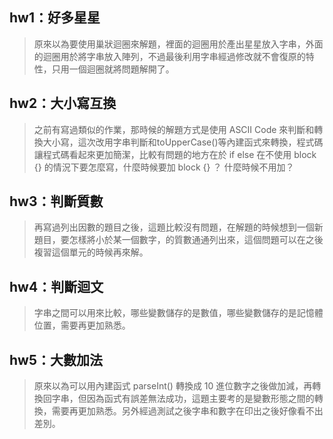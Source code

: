 ## hw1：好多星星
 > 原來以為要使用巢狀迴圈來解題，裡面的迴圈用於產出星星放入字串，外面的迴圈用於將字串放入陣列，不過最後利用字串經過修改就不會復原的特性，只用一個迴圈就將問題解開了。

## hw2：大小寫互換
> 之前有寫過類似的作業，那時候的解題方式是使用 ASCII Code 來判斷和轉換大小寫，這次改用字串判斷和toUpperCase()等內建函式來轉換，程式碼讓程式碼看起來更加簡潔，比較有問題的地方在於 if else 在不使用 block {} 的情況下要怎麼寫，什麼時候要加 block {} ？ 什麼時候不用加？

## hw3：判斷質數
> 再寫過列出因數的題目之後，這題比較沒有問題，在解題的時候想到一個新題目，要怎樣將小於某一個數字，的質數通通列出來，這個問題可以在之後複習這個單元的時候再來解。

## hw4：判斷迴文
> 字串之間可以用來比較，哪些變數儲存的是數值，哪些變數儲存的是記憶體位置，需要再更加熟悉。

## hw5：大數加法
> 原來以為可以用內建函式 parseInt() 轉換成 10 進位數字之後做加減，再轉換回字串，但因為函式有誤差無法成功，這題主要考的是變數形態之間的轉換，需要再更加熟悉。另外經過測試之後字串和數字在印出之後好像看不出差別。